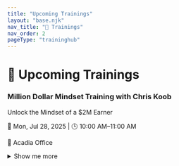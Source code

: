 ```yaml
---
title: "Upcoming Trainings"
layout: "base.njk"
nav_title: "📅 Trainings"
nav_order: 2
pageType: "traininghub"
---
```

# 📅 Upcoming Trainings

<div class="grid sm:grid-cols-1 md:grid-cols-2 lg:grid-cols-2 gap-6">
<div class="searchable border border-gray-200 rounded-lg bg-white shadow-sm p-4 mb-6">
  <h3 class="text-lg font-semibold text-gray-500 mb-1">Million Dollar Mindset Training with Chris Koob</h3>
  <p class="text-sm text-gray-700 italic mb-2">Unlock the Mindset of a $2M Earner</p>
  <p class="text-sm text-gray-600">📅 Mon, Jul 28, 2025 | 🕒 10:00 AM–11:00 AM</p>
  <p class="text-sm text-gray-600">📍 Acadia Office</p>
  <details class="mt-2">
    <summary class="text-blue-600 cursor-pointer">Show me more</summary>
    <div class="mt-2 text-sm space-y-2">
      <p><strong>About this:</strong> Join us for an in-person mindset session with Chris Koob, one of the top leaders in the business. This is your chance to hear firsthand how a $2M earner thisdasdasdasdnks, builds, and leads.</p>
      <p><strong>Benefits:</strong> Learn the mental strategies and leadership principles that drive massive team growth and success.</p>
      <p><strong>Learn:</strong> Discover the mindset that drives million-dollar results, Learn how to build and lead a winning team culture, Apply proven leadership habits from top earners</p>
      <p><strong>Why It Matters:</strong> If someone else can do it, so can you — but only if you learn to think like they do.</p>
      <p><strong>CTA:</strong> Show up early and come ready to absorb what it really takes to level up.</p>
      <p><strong>Tags:</strong> Mindset, Inspiration, Leadership</p>
      <p><strong>Team SMS:</strong><br><code>Don’t miss today’s mindset session with Chris Koob — a $2M earner with a massive team. Be in the room. 10AM sharp at Acadia Office!</code></p>
      <p><strong>Client SMS:</strong><br><code>Hey! We’re having a top industry leader, Chris Koob, speak in our office today. Come check out how we help people grow — it's worth seeing.</code></p>
      <p><strong>Social:</strong><br><code>Today's the day! $2M earner Chris Koob is speaking live at Acadia Office. If you're serious about growth, get in the room. Mindset training starts at 10AM — come ready to level up. #Leadership #TeamGrowth #MindsetMonday</code></p>
    </div>
  </details>
</div>
</div>